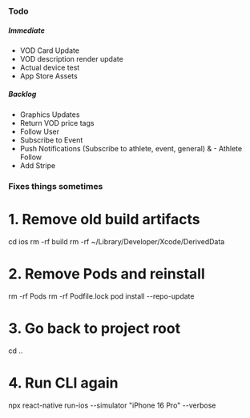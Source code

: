 ### Todo

##### Immediate

- VOD Card Update
- VOD description render update
- Actual device test
- App Store Assets

##### Backlog

- Graphics Updates
- Return VOD price tags
- Follow User
- Subscribe to Event
- Push Notifications (Subscribe to athlete, event, general) & - Athlete Follow
- Add Stripe

### Fixes things sometimes

# 1. Remove old build artifacts

cd ios
rm -rf build
rm -rf ~/Library/Developer/Xcode/DerivedData

# 2. Remove Pods and reinstall

rm -rf Pods
rm -rf Podfile.lock
pod install --repo-update

# 3. Go back to project root

cd ..

# 4. Run CLI again

npx react-native run-ios --simulator "iPhone 16 Pro" --verbose
